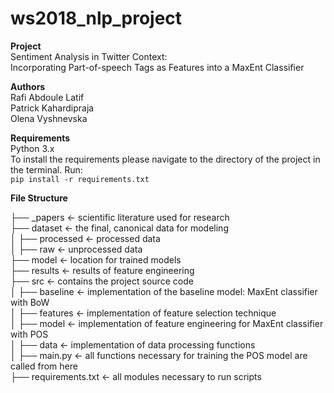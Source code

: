 # ws2018_nlp_project


**Project**  
Sentiment Analysis in Twitter Context:  
Incorporating Part-of-speech Tags as Features into a MaxEnt Classifier

**Authors**   
Rafi Abdoule Latif  
Patrick Kahardipraja   
Olena Vyshnevska

**Requirements**   
Python 3.x    
To install the requirements please navigate to the directory of the project in the terminal. Run:  
`pip install -r requirements.txt`  


**File Structure**

├── \_papers  <- scientific literature used for research     
├── dataset  <- the final, canonical data for modeling  
│   ├── processed <- processed data   
│   ├── raw  <-  unprocessed data   
├── model  <- location for trained models  
├── results <-  results of feature engineering  
├── src  <-  contains the project source code  
│   ├── baseline  <- implementation of the baseline model: MaxEnt classifier with BoW      
│   ├── features  <- implementation of feature selection technique  
│   ├── model  <- implementation of feature engineering for MaxEnt classifier with POS  
│   ├── data  <- implementation of data processing functions  
│   ├── main.py  <-  all functions necessary for training the POS model are called from here  
├── requirements.txt  <-  all modules necessary to run scripts  


<!---
- Python 3.x
- https://github.com/clips/pattern (first: "sudo apt-get install gcc", then "conda install -c anaconda mysql-connector-python" finally: "pip install pattern") . Spelling correction
- https://github.com/cbaziotis/ekphrasis (pip install ekphrasis) . Spelling correction 

Versions of Software:

-->


